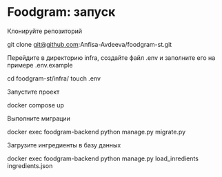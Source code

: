 # Foodgram: запуск

Клонируйте репозиторий

git clone git@github.com:Anfisa-Avdeeva/foodgram-st.git

Перейдите в директорию infra, создайте файл .env и заполните его на примере .env.example

cd foodgram-st/infra/
touch .env

Запустите проект

docker compose up

Выполните миграции

docker exec foodgram-backend python manage.py migrate.py

Загрузите ингредиенты в базу данных

docker exec foodgram-backend python manage.py load_inredients ingredients.json
